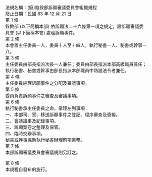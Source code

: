 法規名稱：(廢)銓敘部訴願審議委員會組織規程  
廢止日期：民國 83 年 12 月 21 日  
第 1 條  
銓敘部 (以下簡稱本部) 依訴願法二十六條第一項之規定，設訴願審議委  
員會 (以下簡稱本會) 處理訴願事件。  
第 2 條  
本會置主任委員一人，委員十人至十四人，執行秘書一人、秘書或幹事一  
八。  
第 3 條  
主任委員由部長指派次長一人兼任；委員由部長指派本部高級職員兼任；  
執行秘書、秘書或幹事由部長指派本部職員中熟諳法令者兼任。  
第 4 條  
主任委員綜理訴願事件之分配及審議事項。  
第 5 條  
委員負責訴願事件之審查及審議事項。  
第 6 條  
執行秘書承主任委員之命，掌理左列事項：  
一、本部司、室、移送訴願事件之登記、程序審查及簽擬。  
二、會議議事及紀錄事項。  
三、訴願案卷之整理及保管。  
四、臨時交辦事項。  
秘書或幹事協助執行秘書辦理前項業務。  
第 7 條  
本部訴願審議委員會審議規則另訂之。  


第 8 條  
本規程自發布的施行。  


